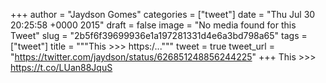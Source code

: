 
+++
author = "Jaydson Gomes"
categories = ["tweet"]
date = "Thu Jul 30 20:25:58 +0000 2015"
draft = false
image = "No media found for this Tweet"
slug = "2b5f6f39699936e1a197281331d4e6a3bd798a65"
tags = ["tweet"]
title = """This &gt;&gt;&gt; https:/..."""
tweet = true
tweet_url = "https://twitter.com/jaydson/status/626851248856244225"
+++
This &gt;&gt;&gt; https://t.co/LUan88JquS
